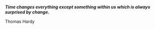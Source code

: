 _**Time changes everything except something within us which is always surprised by change.**_

Thomas Hardy